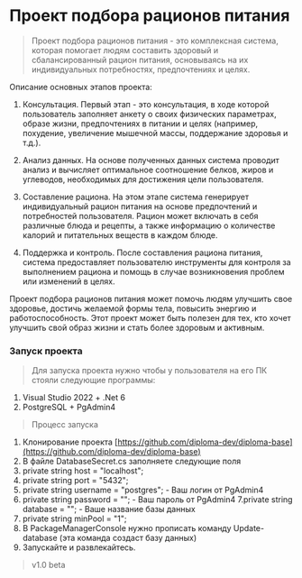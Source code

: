 #  Проект подбора рационов питания 
> Проект подбора рационов питания - это комплексная система, которая помогает людям составить здоровый и сбалансированный рацион питания, основываясь на их индивидуальных потребностях, предпочтениях и целях.

Описание основных этапов проекта:

1. Консультация. Первый этап - это консультация, в ходе которой пользователь заполняет анкету о своих физических параметрах, образе жизни, предпочтениях в питании и целях (например, похудение, увеличение мышечной массы, поддержание здоровья и т.д.).

2. Анализ данных. На основе полученных данных система проводит анализ и вычисляет оптимальное соотношение белков, жиров и углеводов, необходимых для достижения цели пользователя.

3. Составление рациона. На этом этапе система генерирует индивидуальный рацион питания на основе предпочтений и потребностей пользователя. Рацион может включать в себя различные блюда и рецепты, а также информацию о количестве калорий и питательных веществ в каждом блюде.

4. Поддержка и контроль. После составления рациона питания, система предоставляет пользователю инструменты для контроля за выполнением рациона и помощь в случае возникновения проблем или изменений в целях.

Проект подбора рационов питания может помочь людям улучшить свое здоровье, достичь желаемой формы тела, повысить энергию и работоспособность. Этот проект может быть полезен для тех, кто хочет улучшить свой образ жизни и стать более здоровым и активным.


### Запуск проекта
> Для запуска проекта нужно чтобы у пользователя на его ПК стояли следующие программы: 

1. Visual Studio 2022 + .Net 6
2. PostgreSQL + PgAdmin4

> Процесс запуска
1. Клонирование проекта  [https://github.com/diploma-dev/diploma-base](https://github.com/diploma-dev/diploma-base)
2. В файле DatabaseSecret.cs заполняете следующие поля
3. private string host = "localhost";
4. private string port = "5432";
5. private string username = "postgres"; - Ваш логин от PgAdmin4
6. private string password = ""; - Ваш пароль от PgAdmin4
7.private string database = ""; - Ваше название базы данных
8. private string minPool = "1";    
9. В PackageManagerConsole нужно прописать команду Update-database (эта команда создаст базу данных)
10. Запускайте и развлекайтесь. 


> v1.0 beta
